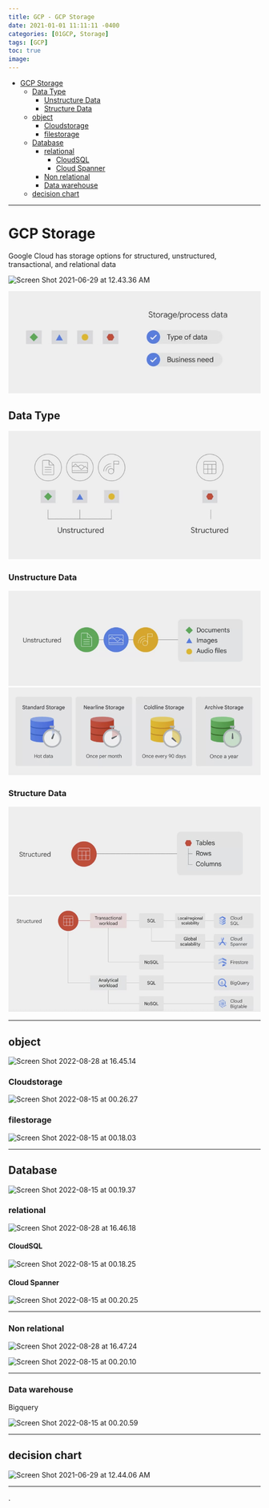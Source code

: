 ```yaml
---
title: GCP - GCP Storage
date: 2021-01-01 11:11:11 -0400
categories: [01GCP, Storage]
tags: [GCP]
toc: true
image:
---
```


- [GCP Storage](#gcp-storage)
  - [Data Type](#data-type)
    - [Unstructure Data](#unstructure-data)
    - [Structure Data](#structure-data)
  - [object](#object)
    - [Cloudstorage](#cloudstorage)
    - [filestorage](#filestorage)
  - [Database](#database)
    - [relational](#relational)
      - [CloudSQL](#cloudsql)
      - [Cloud Spanner](#cloud-spanner)
    - [Non relational](#non-relational)
    - [Data warehouse](#data-warehouse)
  - [decision chart](#decision-chart)

---

# GCP Storage

Google Cloud has storage options for structured, unstructured, transactional, and relational data

![Screen Shot 2021-06-29 at 12.43.36 AM](https://i.imgur.com/fpA35QT.png)

![Screenshot 2023-09-24 at 23.48.10](/assets/img/post/Screenshot%202023-09-24%20at%2023.48.10.png)


## Data Type

![Screenshot 2023-09-24 at 23.48.24](/assets/img/post/Screenshot%202023-09-24%20at%2023.48.24.png)

### Unstructure Data

![Screenshot 2023-09-24 at 23.48.32](/assets/img/post/Screenshot%202023-09-24%20at%2023.48.32.png)![Screenshot 2023-09-24 at 23.48.55](/assets/img/post/Screenshot%202023-09-24%20at%2023.48.55.png)

### Structure Data

![Screenshot 2023-09-24 at 23.49.03](/assets/img/post/Screenshot%202023-09-24%20at%2023.49.03.png)![Screenshot 2023-09-24 at 23.49.11](/assets/img/post/Screenshot%202023-09-24%20at%2023.49.11.png)


---

## object


![Screen Shot 2022-08-28 at 16.45.14](https://i.imgur.com/Uz9eZ1v.png)

### Cloudstorage

![Screen Shot 2022-08-15 at 00.26.27](https://i.imgur.com/KJwFkof.jpg)

### filestorage

![Screen Shot 2022-08-15 at 00.18.03](https://i.imgur.com/8Aw7peQ.jpg)

---


## Database

![Screen Shot 2022-08-15 at 00.19.37](https://i.imgur.com/dJK9H74.jpg)



### relational

![Screen Shot 2022-08-28 at 16.46.18](https://i.imgur.com/5W21V24.png)

#### CloudSQL

![Screen Shot 2022-08-15 at 00.18.25](https://i.imgur.com/pYTS0BI.jpg)


#### Cloud Spanner

![Screen Shot 2022-08-15 at 00.20.25](https://i.imgur.com/6Ut4J5a.jpg)

---


### Non relational

![Screen Shot 2022-08-28 at 16.47.24](https://i.imgur.com/hKyGVSz.png)

![Screen Shot 2022-08-15 at 00.20.10](https://i.imgur.com/PmvUk2r.jpg)

---


### Data warehouse

Bigquery

![Screen Shot 2022-08-15 at 00.20.59](https://i.imgur.com/7fUA27H.jpg)



---


## decision chart

![Screen Shot 2021-06-29 at 12.44.06 AM](https://i.imgur.com/1dUot1Z.png)

---




.
